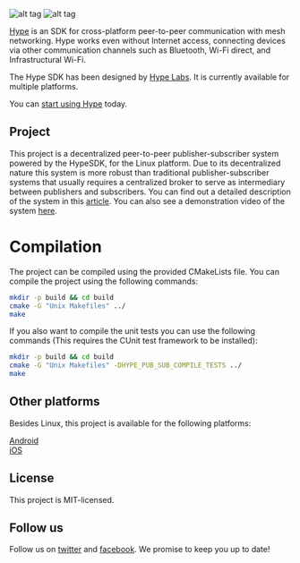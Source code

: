 ![alt tag](https://hypelabs.io/static/img/NQMAnSZ.jpg)
![alt tag](https://hypelabs.io/static/img/logo200x.png)

[Hype](https://hypelabs.io/?r=10) is an SDK for cross-platform peer-to-peer communication with mesh networking. Hype works even without Internet access, connecting devices via other communication channels such as Bluetooth, Wi-Fi direct, and Infrastructural Wi-Fi.

The Hype SDK has been designed by [Hype Labs](http://hypelabs.io/?r=10). It is currently available for multiple platforms.

You can [start using Hype](http://hypelabs.io/?r=10) today.

## Project

This project is a decentralized peer-to-peer publisher-subscriber system powered by the HypeSDK, for the Linux platform. Due to its decentralized nature this system is more robust than traditional publisher-subscriber systems that usually requires a centralized broker to serve as intermediary between publishers and subscribers. You can find out a detailed description of the system in this [article](https://medium.com/@hypelabs.io). You can also see a demonstration video of the system [here](https://www.youtube.com/watch?v=2fMwe3q1NYc&t=2s).

# Compilation

The project can be compiled using the provided CMakeLists file. You can compile the project using the following commands:

```bash
mkdir -p build && cd build
cmake -G "Unix Makefiles" ../
make
```

If you also want to compile the unit tests you can use the following commands (This requires the CUnit test framework to be installed):

```bash
mkdir -p build && cd build
cmake -G "Unix Makefiles" -DHYPE_PUB_SUB_COMPILE_TESTS ../
make
```

## Other platforms

Besides Linux, this project is available for the following platforms:

[Android](https://github.com/Hype-Labs/pubsub.android) <br>
[iOS](https://github.com/Hype-Labs/pubsub.ios)

## License

This project is MIT-licensed.

## Follow us

Follow us on [twitter](http://www.twitter.com/hypelabstech) and [facebook](http://www.facebook.com/hypelabs.io). We promise to keep you up to date!